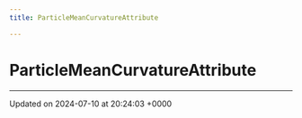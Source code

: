 ```yaml
---
title: ParticleMeanCurvatureAttribute

---
```


# ParticleMeanCurvatureAttribute





-------------------------------

Updated on 2024-07-10 at 20:24:03 +0000